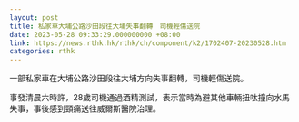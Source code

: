 ```yaml
---
layout: post
title: 私家車大埔公路沙田段往大埔失事翻轉　司機輕傷送院
date: 2023-05-28 09:33:29.000000000 +08:00
link: https://news.rthk.hk/rthk/ch/component/k2/1702407-20230528.htm
categories: rthk
---
```


一部私家車在大埔公路沙田段往大埔方向失事翻轉，司機輕傷送院。

事發清晨六時許，28歲司機通過酒精測試，表示當時為避其他車輛扭呔撞向水馬失事，事後感到頸痛送往威爾斯醫院治理。
